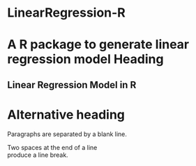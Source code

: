 # LinearRegression-R
A R package to generate linear regression model
Heading
=======

Linear Regression Model in R
-----------

# Alternative heading #

Paragraphs are separated 
by a blank line.

Two spaces at the end of a line  
produce a line break.
